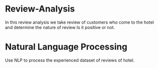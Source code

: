 # Review-Analysis

In this review analysis we take review of customers who come to the hotel and determine the nature of review Is it positive or not.

# Natural Language Processing 
Use NLP to process the experienced dataset of reviews of hotel.

